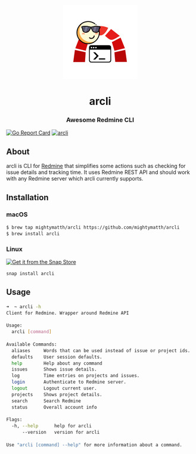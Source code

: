 <p align="center">
  <img alt="arcli" src="img/arcli.png" height="200" width="200" />
  <h1 align="center">arcli</h1>
  <h3 align="center">Awesome Redmine CLI</h3>
</p>

[![Go Report Card](https://goreportcard.com/badge/github.com/mightymatth/arcli)](https://goreportcard.com/report/github.com/mightymatth/arcli)
[![arcli](https://snapcraft.io//arcli/badge.svg)](https://snapcraft.io/arcli)
## About

arcli is CLI for [Redmine](https://www.redmine.org/) that simplifies some actions such as checking for issue details and tracking time. It uses Redmine REST API and should work with any Redmine server which arcli currently supports. 

## Installation

### macOS

```sh
$ brew tap mightymatth/arcli https://github.com/mightymatth/arcli
$ brew install arcli
```

### Linux
[![Get it from the Snap Store](https://snapcraft.io/static/images/badges/en/snap-store-black.svg)](https://snapcraft.io/arcli)

```sh
snap install arcli
```

## Usage
```sh
➜  ~ arcli -h
Client for Redmine. Wrapper around Redmine API

Usage:
  arcli [command]

Available Commands:
  aliases     Words that can be used instead of issue or project ids.
  defaults    User session defaults.
  help        Help about any command
  issues      Shows issue details.
  log         Time entries on projects and issues.
  login       Authenticate to Redmine server.
  logout      Logout current user.
  projects    Shows project details.
  search      Search Redmine
  status      Overall account info

Flags:
  -h, --help      help for arcli
      --version   version for arcli

Use "arcli [command] --help" for more information about a command.
```
